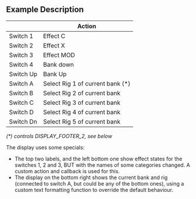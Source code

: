 ## Example Description

|            | Action                            |
|------------|-----------------------------------|
| Switch 1   | Effect C                          |
| Switch 2   | Effect X                          |
| Switch 3   | Effect MOD                        |
| Switch 4   | Bank down                         |
| Switch Up  | Bank Up                           |
| Switch A   | Select Rig 1 of current bank (\*) |
| Switch B   | Select Rig 2 of current bank      |
| Switch C   | Select Rig 3 of current bank      |
| Switch D   | Select Rig 4 of current bank      |
| Switch Dn  | Select Rig 5 of current bank      |

*(\*) controls DISPLAY_FOOTER_2, see below*

The display uses some specials:
- The top two labels, and the left bottom one show effect states for the switches 1, 2 and 3, BUT with the names of some categories changed. A custom action and callback is used for this.
- The display on the bottom right shows the current bank and rig (connected to switch A, but could be any of the bottom ones), using a custom text formatting function to override the default behaviour.



